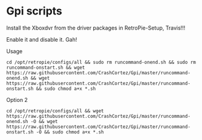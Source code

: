 # Gpi scripts

Install the Xboxdvr from the driver packages in RetroPie-Setup, Travis!!!

Enable it and disable it. Gah!

Usage

```shell
cd /opt/retropie/configs/all && sudo rm runcommand-onend.sh && sudo rm runcommand-onstart.sh && wget https://raw.githubusercontent.com/CrashCortez/Gpi/master/runcommand-onend.sh && wget https://raw.githubusercontent.com/CrashCortez/Gpi/master/runcommand-onstart.sh && sudo chmod a+x *.sh 
```

Option 2

```shell
cd /opt/retropie/configs/all && wget https://raw.githubusercontent.com/CrashCortez/Gpi/master/runcommand-onend.sh -O && wget https://raw.githubusercontent.com/CrashCortez/Gpi/master/runcommand-onstart.sh -O && sudo chmod a+x *.sh 
```
